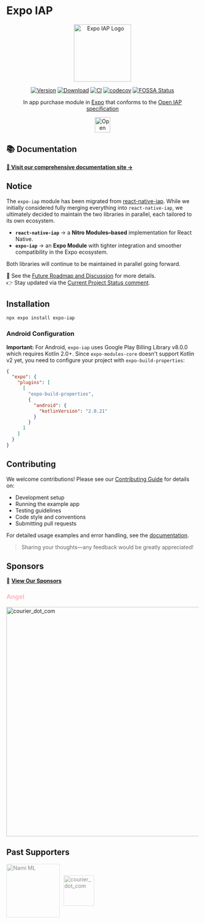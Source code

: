 # Expo IAP

<div align="center">
  <img src="https://hyochan.github.io/expo-iap/img/icon.png" alt="Expo IAP Logo" width="150" />
  
  [![Version](http://img.shields.io/npm/v/expo-iap.svg?style=flat-square)](https://npmjs.org/package/expo-iap) [![Download](http://img.shields.io/npm/dm/expo-iap.svg?style=flat-square)](https://npmjs.org/package/expo-iap) [![CI](https://github.com/hyochan/expo-iap/actions/workflows/ci.yml/badge.svg)](https://github.com/hyochan/expo-iap/actions/workflows/ci.yml) [![codecov](https://codecov.io/gh/hyochan/expo-iap/graph/badge.svg?token=47VMTY5NyM)](https://codecov.io/gh/hyochan/expo-iap) [![FOSSA Status](https://app.fossa.com/api/projects/git%2Bgithub.com%2Fhyochan%2Fexpo-iap.svg?type=shield&issueType=license)](https://app.fossa.com/projects/git%2Bgithub.com%2Fhyochan%2Fexpo-iap?ref=badge_shield&issueType=license)
  
  In app purchase module in [Expo](https://docs.expo.dev/guides/in-app-purchases) that conforms to the [Open IAP specification](https://openiap.dev)
  
  <a href="https://openiap.dev"><img src="https://openiap.dev/logo.png" alt="Open IAP" height="40" /></a>
</div>

## 📚 Documentation

**[📖 Visit our comprehensive documentation site →](https://hyochan.github.io/expo-iap)**

## Notice

The `expo-iap` module has been migrated from [react-native-iap](https://github.com/dooboolab/react-native-iap). While we initially considered fully merging everything into `react-native-iap`, we ultimately decided to maintain the two libraries in parallel, each tailored to its own ecosystem.

- **`react-native-iap`** → a **Nitro Modules–based** implementation for React Native.
- **`expo-iap`** → an **Expo Module** with tighter integration and smoother compatibility in the Expo ecosystem.

Both libraries will continue to be maintained in parallel going forward.

📖 See the [Future Roadmap and Discussion](https://github.com/dooboolab-community/react-native-iap/discussions/2754) for more details.  
👉 Stay updated via the [Current Project Status comment](https://github.com/dooboolab-community/react-native-iap/discussions/2754#discussioncomment-10510249).

## Installation

```bash
npx expo install expo-iap
```

### Android Configuration

**Important:** For Android, `expo-iap` uses Google Play Billing Library v8.0.0 which requires Kotlin 2.0+. Since `expo-modules-core` doesn't support Kotlin v2 yet, you need to configure your project with `expo-build-properties`:

```json
{
  "expo": {
    "plugins": [
      [
        "expo-build-properties",
        {
          "android": {
            "kotlinVersion": "2.0.21"
          }
        }
      ]
    ]
  }
}
```

## Contributing

We welcome contributions! Please see our [Contributing Guide](./CONTRIBUTING.md) for details on:

- Development setup
- Running the example app
- Testing guidelines
- Code style and conventions
- Submitting pull requests

For detailed usage examples and error handling, see the [documentation](https://hyochan.github.io/expo-iap).

> Sharing your thoughts—any feedback would be greatly appreciated!

## Sponsors

💼 **[View Our Sponsors](https://openiap.dev/sponsors)**

### <p style="color: rgb(255, 182, 193);">Angel</p>

<a href="https://meta.com">
    <img width="600" alt="courier_dot_com" src="https://static.xx.fbcdn.net/rsrc.php/y3/r/y6QsbGgc866.svg" />
</a>

## Past Supporters

<div style="display: flex; align-items:center; gap: 10px;">
  <a href="https://namiml.com" style="opacity: 50%">
    <img src="https://github.com/hyochan/react-native-iap/assets/27461460/89d71f61-bb73-400a-83bd-fe0f96eb726e" alt="Nami ML" width="140"/>
  </a>
  <a href="https://www.courier.com/?utm_source=react-native-iap&utm_campaign=osssponsors" style="opacity: 50%;">
    <img width="80" alt="courier_dot_com" src="https://github.com/user-attachments/assets/319d8966-6839-498d-8ead-ce8cc72c3bca" />
  </a>
</div>
